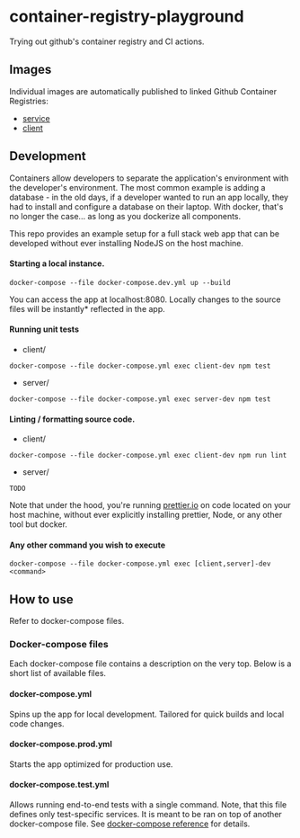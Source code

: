 # container-registry-playground
Trying out github's container registry and CI actions.

## Images
Individual images are automatically published to linked Github Container Registries:
- [service](https://github.com/users/rwakulszowa/packages/container/package/container-registry-playground-service)
- [client](https://github.com/users/rwakulszowa/packages/container/package/container-registry-playground-client)

## Development
Containers allow developers to separate the application's environment with the developer's environment.
The most common example is adding a database - in the old days, if a developer wanted to run an app
locally, they had to install and configure a database on their laptop. With docker, that's no longer
the case... as long as you dockerize all components.

This repo provides an example setup for a full stack web app that can be developed without ever installing
NodeJS on the host machine.

#### Starting a local instance.
```
docker-compose --file docker-compose.dev.yml up --build
```
You can access the app at localhost:8080.
Locally changes to the source files will be instantly* reflected in the app.

#### Running unit tests
- client/
```
docker-compose --file docker-compose.yml exec client-dev npm test
```
- server/
```
docker-compose --file docker-compose.yml exec server-dev npm test
```

#### Linting / formatting source code.
- client/
```
docker-compose --file docker-compose.yml exec client-dev npm run lint
```
- server/
```
TODO
```

Note that under the hood, you're running [prettier.io](https://prettier.io) on code located on your host machine,
without ever explicitly installing prettier, Node, or any other tool but docker.

#### Any other command you wish to execute
```
docker-compose --file docker-compose.yml exec [client,server]-dev <command>
```

## How to use
Refer to docker-compose files.

### Docker-compose files
Each docker-compose file contains a description on the very top.
Below is a short list of available files.

#### docker-compose.yml
Spins up the app for local development. Tailored for quick builds and local code changes.

#### docker-compose.prod.yml
Starts the app optimized for production use.

#### docker-compose.test.yml
Allows running end-to-end tests with a single command.
Note, that this file defines only test-specific services. It is meant to be ran
on top of another docker-compose file.
See [docker-compose reference](https://docs.docker.com/compose/extends/) for details.
